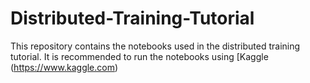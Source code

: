 # Distributed-Training-Tutorial
This repository contains the notebooks used in the distributed training tutorial. It is recommended to run the notebooks using [Kaggle (https://www.kaggle.com)
